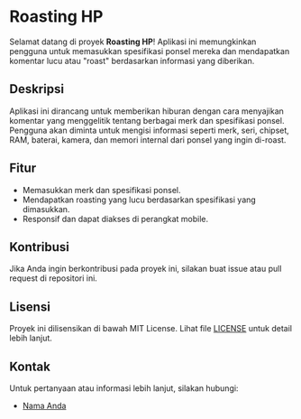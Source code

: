 # Roasting HP

Selamat datang di proyek **Roasting HP**! Aplikasi ini memungkinkan pengguna untuk memasukkan spesifikasi ponsel mereka dan mendapatkan komentar lucu atau "roast" berdasarkan informasi yang diberikan. 

## Deskripsi

Aplikasi ini dirancang untuk memberikan hiburan dengan cara menyajikan komentar yang menggelitik tentang berbagai merk dan spesifikasi ponsel. Pengguna akan diminta untuk mengisi informasi seperti merk, seri, chipset, RAM, baterai, kamera, dan memori internal dari ponsel yang ingin di-roast.

## Fitur

- Memasukkan merk dan spesifikasi ponsel.
- Mendapatkan roasting yang lucu berdasarkan spesifikasi yang dimasukkan.
- Responsif dan dapat diakses di perangkat mobile.

## Kontribusi

Jika Anda ingin berkontribusi pada proyek ini, silakan buat issue atau pull request di repositori ini.

## Lisensi

Proyek ini dilisensikan di bawah MIT License. Lihat file [LICENSE](LICENSE) untuk detail lebih lanjut.

## Kontak

Untuk pertanyaan atau informasi lebih lanjut, silakan hubungi:

- [Nama Anda](mailto:athallahputra29@gmail.com)
